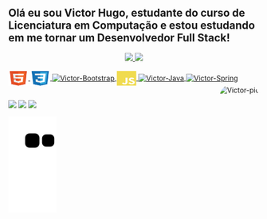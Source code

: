 ## Olá eu sou Victor Hugo, estudante do curso de Licenciatura em Computação e estou estudando em me tornar um Desenvolvedor Full Stack!
<div align="center">
  <a href="https://github.com/TorugoMarega">
  <img height="180em" src="https://github-readme-stats.vercel.app/api?username=TorugoMarega&show_icons=true&theme=dracula&include_all_commits=true&count_private=true"/>
  <img height="180em" src="https://github-readme-stats.vercel.app/api/top-langs/?username=TorugoMarega&layout=compact&langs_count=7&theme=dracula"/>
</div>
<div style="display: inline_block"><br>  
  <img align="center" alt="Victor-HTML" height="30" width="40" src="https://raw.githubusercontent.com/devicons/devicon/master/icons/html5/html5-original.svg">
  <img align="center" alt="Victor-CSS" height="30" width="40" src="https://raw.githubusercontent.com/devicons/devicon/master/icons/css3/css3-original.svg">
  <img align="center" alt="Victor-Bootstrap" height="30" width="40" src="https://cdn.jsdelivr.net/gh/devicons/devicon/icons/bootstrap/bootstrap-plain.svg" />
  <img align="center" alt="Victor-Js" height="30" width="40" src="https://raw.githubusercontent.com/devicons/devicon/master/icons/javascript/javascript-plain.svg">
  <img align="center" alt="Victor-Java" height="30" width="40" src="https://cdn.icon-icons.com/icons2/2415/PNG/512/java_original_wordmark_logo_icon_146459.png"/>
  <img align="center" alt="Victor-Spring" height="30" width="40" src="https://cdn.jsdelivr.net/gh/devicons/devicon/icons/spring/spring-original.svg" />

  
  <img  align="right" alt="Victor-pic" height="150" style="border-radius:20%" src="https://avatars.githubusercontent.com/u/57923276?s=400&u=a168a602da41ae22f4b0549a658b260a268e5621&v=4">
  
</div>
  
  ##
 
<div>
  <a href="https://www.linkedin.com/in/victor-hugom/"><img src="https://img.shields.io/badge/-LinkedIn-%230077B5?style=for-the-badge&logo=linkedin&logoColor=white" target="_blank"></a> 
  <a href="https://www.instagram.com/vhmarega/"><img src="https://img.shields.io/badge/-Instagram-%23E4405F?style=for-the-badge&logo=instagram&logoColor=white" target="_blank"></a>
  <a href="https://discord.com/users/Torugo#5054"><img src="https://img.shields.io/badge/Discord-7289DA?style=for-the-badge&logo=discord&logoColor=white" target="_blank"    </a> 
</a> 
</div>

  ![Snake animation](https://github.com/TorugoMarega/TorugoMarega/blob/output/github-contribution-grid-snake.svg)
